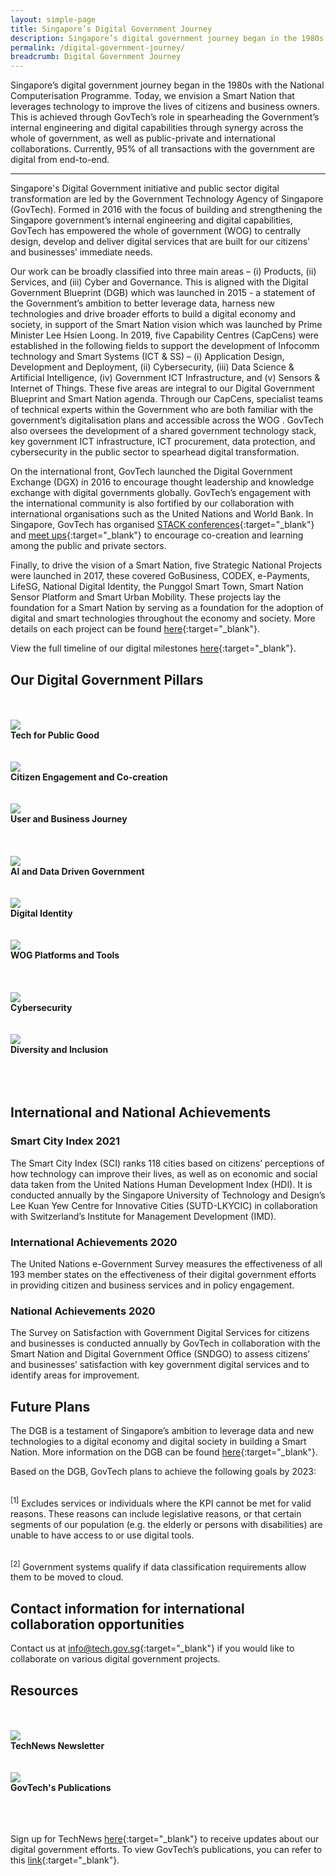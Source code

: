 ```yaml
---
layout: simple-page
title: Singapore’s Digital Government Journey
description: Singapore’s digital government journey began in the 1980s with the National Computerisation Programme. We have since started on building a Smart Nation for everyone.
permalink: /digital-government-journey/
breadcrumb: Digital Government Journey
---
```


Singapore’s digital government journey began in the 1980s with the National Computerisation Programme. Today, we envision a Smart Nation that leverages technology to improve the lives of citizens and business owners. This is achieved through GovTech’s role in spearheading the Government’s internal engineering and digital capabilities through synergy across the whole of government, as well as public-private and international collaborations. Currently, 95% of all transactions with the government are digital from end-to-end.

---

Singapore's Digital Government initiative and public sector digital transformation are led by the Government Technology Agency of Singapore (GovTech). Formed in 2016 with the focus of building and strengthening the Singapore government’s internal engineering and digital capabilities, GovTech has empowered the whole of government (WOG) to centrally design, develop and deliver digital services that are built for our citizens’ and businesses’ immediate needs. 

Our work can be broadly classified into three main areas – (i) Products, (ii) Services, and (iii) Cyber and Governance. This is aligned with the Digital Government Blueprint (DGB) which was launched in 2015 - a statement of the Government’s ambition to better leverage data, harness new technologies and drive broader efforts to build a digital economy and society, in support of the Smart Nation vision which was launched by Prime Minister Lee Hsien Loong. 
In 2019, five Capability Centres (CapCens) were established in the following fields to support the development of Infocomm technology and Smart Systems (ICT & SS) – (i) Application Design, Development and Deployment, (ii) Cybersecurity, (iii) Data Science & Artificial Intelligence, (iv) Government ICT Infrastructure, and (v) Sensors & Internet of Things. These five areas are integral to our Digital Government Blueprint and Smart Nation agenda. Through our CapCens, specialist teams of technical experts within the Government who are both familiar with the government’s digitalisation plans and accessible across the WOG  . GovTech also oversees the development of a shared government technology stack, key government ICT infrastructure, ICT procurement, data protection, and cybersecurity in the public sector to spearhead digital transformation.

On the international front, GovTech launched the Digital Government Exchange (DGX) in 2016 to encourage thought leadership and knowledge exchange with digital governments globally. GovTech’s engagement with the international community is also fortified by our collaboration with international organisations such as the United Nations and World Bank. In Singapore, GovTech has organised [STACK conferences](https://www.developer.tech.gov.sg/communities/events/overview){:target="_blank"} and [meet ups](https://www.developer.tech.gov.sg/communities/stack-x-meetups/overview.html){:target="_blank"} to encourage co-creation and learning among the public and private sectors. 

Finally, to drive the vision of a Smart Nation, five Strategic National Projects were launched in 2017, these covered GoBusiness, CODEX, e-Payments, LifeSG, National Digital Identity, the Punggol Smart Town, Smart Nation Sensor Platform and Smart Urban Mobility. These projects lay the foundation for a Smart Nation by serving as a foundation for the adoption of digital and smart technologies throughout the economy and society. More details on each project can be found [here](https://www.smartnation.gov.sg/initiatives/strategic-national-projects){:target="_blank"}.

View the full timeline of our digital milestones [here](https://www.tech.gov.sg/who-we-are/our-journey/){:target="_blank"}.

## Our Digital Government Pillars
<br>

<br>
<div class="row">
<div class="col"> 
<a href="/digital-government-journey/tech-for-public-good"><img src="/images/digital-transformation/icon-image-1.jpeg"></a><br>
		<div class="header"><b>Tech for Public Good</b></div><br>
</div>
<br>

</div>
	<div class="col"> 
<a href="/digital-government-journey/tech-for-public-good"><img src="/images/digital-transformation/icon-image-1.jpeg"></a><br>
		<div class="header"><b>Citizen Engagement and Co-creation</b></div><br>
</div>
<br>

</div>
	<div class="col"> 
<a href="/digital-government-journey/tech-for-public-good"><img src="/images/digital-transformation/icon-image-1.jpeg"></a><br>
		<div class="header"><b>User and Business Journey</b></div><br>
</div>
<br></div></div>


<br>
<div class="row">
<div class="col"> 
<a href="/digital-government-journey/tech-for-public-good"><img src="/images/digital-transformation/icon-image-1.jpeg"></a><br>
		<div class="header"><b>AI and Data Driven Government</b></div><br>
</div>
<br>

</div>
	<div class="col"> 
<a href="/digital-government-journey/tech-for-public-good"><img src="/images/digital-transformation/icon-image-1.jpeg"></a><br>
		<div class="header"><b>Digital Identity</b></div><br>
</div>
<br>

</div>
	<div class="col"> 
<a href="/digital-government-journey/tech-for-public-good"><img src="/images/digital-transformation/icon-image-1.jpeg"></a><br>
		<div class="header"><b>WOG Platforms and Tools</b></div><br>
</div>
<br></div></div>

<br>
<div class="row">
<div class="col"> 
<a href="/digital-government-journey/tech-for-public-good"><img src="/images/digital-transformation/icon-image-1.jpeg"></a><br>
		<div class="header"><b>Cybersecurity</b></div><br>
<br>

</div>
	<div class="col"> 
<a href="/digital-government-journey/tech-for-public-good"><img src="/images/digital-transformation/icon-image-1.jpeg"></a><br>
		<div class="header"><b>Diversity and Inclusion</b></div><br>
<br>

</div>
<div class="col">
</div>
<br></div>

## International and National Achievements

### Smart City Index  2021
The Smart City Index (SCI) ranks 118 cities based on citizens’ perceptions of how technology can improve their lives, as well as on economic and social data taken from the United Nations Human Development Index (HDI). It is conducted annually by the Singapore University of Technology and Design’s Lee Kuan Yew Centre for Innovative Cities (SUTD-LKYCIC) in collaboration with Switzerland’s Institute for Management Development (IMD).

### International Achievements 2020
The United Nations e-Government Survey  measures the effectiveness of all 193 member states on the effectiveness of their digital government efforts in providing citizen and business services and in policy engagement.  

### National Achievements 2020
The Survey on Satisfaction with Government Digital Services for citizens and businesses is conducted annually by GovTech in collaboration with the Smart Nation and Digital Government Office (SNDGO) to assess citizens’ and businesses’ satisfaction with key government digital services and to identify areas for improvement.

## Future Plans

The DGB is a testament of Singapore’s ambition to leverage data and new technologies to a digital economy and digital society in building a Smart Nation. More information on the DGB can be found [here](https://www.tech.gov.sg/digital-government-blueprint/){:target="_blank"}.

Based on the DGB, GovTech plans to achieve the following goals by 2023:




<br><sup>[1]</sup> Excludes services or individuals where the KPI cannot be met for valid reasons. These reasons can include legislative reasons, or that certain segments of our population (e.g. the elderly or persons with disabilities) are unable to have access to or use digital tools. 

<br><sup>[2]</sup> Government systems qualify if data classification requirements allow them to be moved to cloud.

## Contact information for international collaboration opportunities

Contact us at [info@tech.gov.sg](mailto:info@tech.gov.sg){:target="_blank"} if you would like to collaborate on various digital government projects.

## Resources
<br>

<br>
<div class="row">
<div class="col"> 
<a href="/media/technews/subscribe"><img src="/images/digital-transformation/icon-image-1.jpeg"></a><br>
		<div class="header"><b>TechNews Newsletter</b></div><br>
</div>
<br>

</div>
	<div class="col"> 
<a href="/media/corporate-publications"><img src="/images/digital-transformation/icon-image-1.jpeg"></a><br>
		<div class="header"><b>GovTech's Publications</b></div><br>
<br>

</div>
<div class="col">
</div>
<br></div>

Sign up for TechNews [here](https://www.tech.gov.sg/media/technews/subscribe){:target="_blank"} to receive updates about our digital government efforts. To view GovTech’s publications, you can refer to this [link](https://www.tech.gov.sg/media/corporate-publications/){:target="_blank"}.

